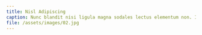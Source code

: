```yaml
---
title: Nisl Adipiscing
caption: Nunc blandit nisi ligula magna sodales lectus elementum non. Integer id venenatis velit.
file: /assets/images/02.jpg
---
```

